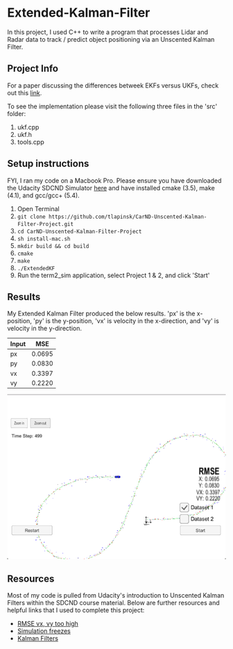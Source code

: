 # Extended-Kalman-Filter
In this project, I used C++ to write a program that processes Lidar and Radar data to track / predict object positioning via an Unscented Kalman Filter. 

## Project Info
For a paper discussing the differences betweek EKFs versus UKFs, check out this [link](http://citeseerx.ist.psu.edu/viewdoc/download?doi=10.1.1.942.3499&rep=rep1&type=pdf).

To see the implementation please visit the following three files in the 'src' folder:

1. ukf.cpp
2. ukf.h
3. tools.cpp

## Setup instructions
FYI, I ran my code on a Macbook Pro. Please ensure you have downloaded the Udacity SDCND Simulator [here](https://github.com/udacity/self-driving-car-sim/releases/) and have installed cmake (3.5), make (4.1), and gcc/gcc+ (5.4).

1. Open Terminal
2. `git clone https://github.com/tlapinsk/CarND-Unscented-Kalman-Filter-Project.git`
3. `cd CarND-Unscented-Kalman-Filter-Project`
4. `sh install-mac.sh`
5. `mkdir build && cd build`
6. `cmake`
7. `make`
8. `./ExtendedKF`
9. Run the term2_sim application, select Project 1 & 2, and click 'Start'

## Results
My Extended Kalman Filter produced the below results. 'px' is the x-position, 'py' is the y-position, 'vx' is velocity in the x-direction, and 'vy' is velocity in the y-direction.

| Input |   MSE   |
| ----- | ------- |
|  px   | 0.0695  |
|  py   | 0.0830  |
|  vx   | 0.3397  |
|  vy   | 0.2220  |


![Visualization](https://github.com/tlapinsk/CarND-Unscented-Kalman-Filter-Project/blob/master/output/results.png?raw=true "Visualization")

## Resources
Most of my code is pulled from Udacity's introduction to Unscented Kalman Filters within the SDCND course material. Below are further resources and helpful links that I used to complete this project:

- [RMSE vx, vy too high](https://discussions.udacity.com/t/rmse-vx-vy-too-high/384143)
- [Simulation freezes](https://discussions.udacity.com/t/simulation-freezes-after-few-timestamps/375369/5)
- [Kalman Filters](https://medium.com/@kastsiukavets.alena/kalman-filter-extended-kalman-filter-unscented-kalman-filter-dbbd929f83c5)